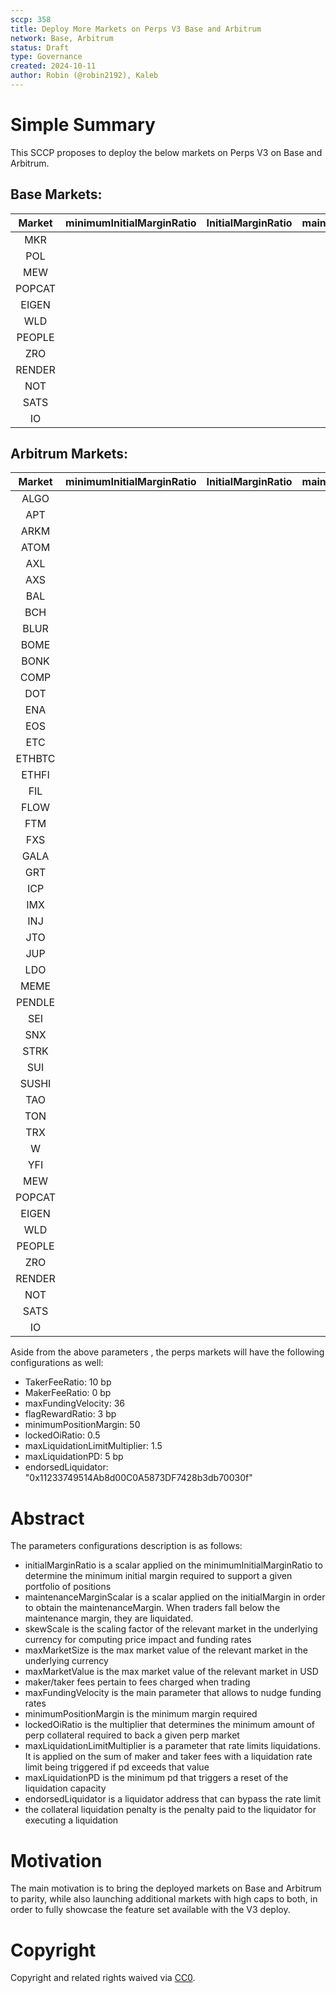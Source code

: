 ```yaml
---
sccp: 358
title: Deploy More Markets on Perps V3 Base and Arbitrum
network: Base, Arbitrum
status: Draft
type: Governance
created: 2024-10-11
author: Robin (@robin2192), Kaleb
---
```


# Simple Summary

This SCCP proposes to deploy the below markets on Perps V3 on Base and Arbitrum.

## Base Markets:

| **Market** | **minimumInitialMarginRatio** | **InitialMarginRatio** | **maintenanceMarginScalar** |   **skewScale**   | **maxMarketSize** | **maxMarketValue** |
|:----------:|:-----------------------------:|:----------------------:|:---------------------------:|:-----------------:|:-----------------:|:------------------:|
|    MKR     |                               |                        |                             |                   |                   |                    |
|    POL     |                               |                        |                             |                   |                   |                    |
|    MEW     |                               |                        |                             |                   |                   |                    |
|    POPCAT  |                               |                        |                             |                   |                   |                    |
|    EIGEN   |                               |                        |                             |                   |                   |                    |
|    WLD     |                               |                        |                             |                   |                   |                    |
|    PEOPLE  |                               |                        |                             |                   |                   |                    |
|    ZRO     |                               |                        |                             |                   |                   |                    |
|    RENDER  |                               |                        |                             |                   |                   |                    |
|    NOT     |                               |                        |                             |                   |                   |                    |
|    SATS    |                               |                        |                             |                   |                   |                    |
|    IO      |                               |                        |                             |                   |                   |                    |


## Arbitrum Markets:

| **Market** | **minimumInitialMarginRatio** | **InitialMarginRatio** | **maintenanceMarginScalar** |   **skewScale**   | **maxMarketSize** | **maxMarketValue** |
|:----------:|:-----------------------------:|:----------------------:|:---------------------------:|:-----------------:|:-----------------:|:------------------:|
|    ALGO    |                               |                        |                             |                   |                   |                    |
|    APT     |                               |                        |                             |                   |                   |                    |
|    ARKM    |                               |                        |                             |                   |                   |                    |
|    ATOM    |                               |                        |                             |                   |                   |                    |
|    AXL     |                               |                        |                             |                   |                   |                    |
|    AXS     |                               |                        |                             |                   |                   |                    |
|    BAL     |                               |                        |                             |                   |                   |                    |
|    BCH     |                               |                        |                             |                   |                   |                    |
|    BLUR    |                               |                        |                             |                   |                   |                    |
|    BOME    |                               |                        |                             |                   |                   |                    |
|    BONK    |                               |                        |                             |                   |                   |                    |
|    COMP    |                               |                        |                             |                   |                   |                    |
|    DOT     |                               |                        |                             |                   |                   |                    |
|    ENA     |                               |                        |                             |                   |                   |                    |
|    EOS     |                               |                        |                             |                   |                   |                    |
|    ETC     |                               |                        |                             |                   |                   |                    |
|    ETHBTC  |                               |                        |                             |                   |                   |                    |
|    ETHFI   |                               |                        |                             |                   |                   |                    |
|    FIL     |                               |                        |                             |                   |                   |                    |
|    FLOW    |                               |                        |                             |                   |                   |                    |
|    FTM     |                               |                        |                             |                   |                   |                    |
|    FXS     |                               |                        |                             |                   |                   |                    |
|    GALA    |                               |                        |                             |                   |                   |                    |
|    GRT     |                               |                        |                             |                   |                   |                    |
|    ICP     |                               |                        |                             |                   |                   |                    |
|    IMX     |                               |                        |                             |                   |                   |                    |
|    INJ     |                               |                        |                             |                   |                   |                    |
|    JTO     |                               |                        |                             |                   |                   |                    |
|    JUP     |                               |                        |                             |                   |                   |                    |
|    LDO     |                               |                        |                             |                   |                   |                    |
|    MEME    |                               |                        |                             |                   |                   |                    |
|    PENDLE  |                               |                        |                             |                   |                   |                    |
|    SEI     |                               |                        |                             |                   |                   |                    |
|    SNX     |                               |                        |                             |                   |                   |                    |
|    STRK    |                               |                        |                             |                   |                   |                    |
|    SUI     |                               |                        |                             |                   |                   |                    |
|    SUSHI   |                               |                        |                             |                   |                   |                    |
|    TAO     |                               |                        |                             |                   |                   |                    |
|    TON     |                               |                        |                             |                   |                   |                    |
|    TRX     |                               |                        |                             |                   |                   |                    |
|    W       |                               |                        |                             |                   |                   |                    |
|    YFI     |                               |                        |                             |                   |                   |                    |
|    MEW     |                               |                        |                             |                   |                   |                    |
|    POPCAT  |                               |                        |                             |                   |                   |                    |
|    EIGEN   |                               |                        |                             |                   |                   |                    |
|    WLD     |                               |                        |                             |                   |                   |                    |
|    PEOPLE  |                               |                        |                             |                   |                   |                    |
|    ZRO     |                               |                        |                             |                   |                   |                    |
|    RENDER  |                               |                        |                             |                   |                   |                    |
|    NOT     |                               |                        |                             |                   |                   |                    |
|    SATS    |                               |                        |                             |                   |                   |                    |
|    IO      |                               |                        |                             |                   |                   |                    |


Aside from the above parameters , the perps markets will have the following configurations as well:
- TakerFeeRatio: 10 bp
- MakerFeeRatio: 0 bp
- maxFundingVelocity: 36
- flagRewardRatio: 3 bp
- minimumPositionMargin: 50
- lockedOiRatio: 0.5 
- maxLiquidationLimitMultiplier: 1.5
- maxLiquidationPD: 5 bp
- endorsedLiquidator: "0x11233749514Ab8d00C0A5873DF7428b3db70030f"


# Abstract

The parameters configurations description is as follows:
- initialMarginRatio is a scalar applied on the minimumInitialMarginRatio to determine the minimum initial margin required to support a given portfolio of positions
- maintenanceMarginScalar is a scalar applied on the initialMargin in order to obtain the maintenanceMargin. When traders fall below the maintenance margin, they are liquidated.
- skewScale is the scaling factor of the relevant market in the underlying currency for computing price impact and funding rates
- maxMarketSize is the max market value of the relevant market in the underlying currency
- maxMarketValue is the max market value of the relevant market in USD
- maker/taker fees pertain to fees charged when trading
- maxFundingVelocity is the main parameter that allows to nudge funding rates
- minimumPositionMargin is the minimum margin required
- lockedOiRatio is the multiplier that determines the minimum amount of perp collateral required to back a given perp market
- maxLiquidationLimitMultiplier is a parameter that rate limits liquidations. It is applied on the sum of maker and taker fees with a liquidation rate limit being triggered if pd exceeds that value
- maxLiquidationPD is the minimum pd that triggers a reset of the liquidation capacity
- endorsedLiquidator is a liquidator address that can bypass the rate limit
- the collateral liquidation penalty is the penalty paid to the liquidator for executing a liquidation


# Motivation

The main motivation is to bring the deployed markets on Base and Arbitrum to parity, while also launching additional markets with high caps to both, in order to fully showcase the feature set available with the V3 deploy.

# Copyright
Copyright and related rights waived via [CC0](https://creativecommons.org/publicdomain/zero/1.0/).
